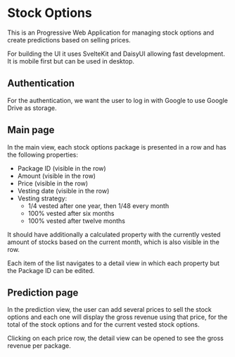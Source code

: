 # Stock Options

This is an Progressive Web Application for managing stock options and create predictions based on selling prices.

For building the UI it uses SvelteKit and DaisyUI allowing fast development. It is mobile first but can be used in desktop.

## Authentication

For the authentication, we want the user to log in with Google to use Google Drive as storage.

## Main page

In the main view, each stock options package is presented in a row and has the following properties:
- Package ID (visible in the row)
- Amount (visible in the row)
- Price (visible in the row)
- Vesting date (visible in the row)
- Vesting strategy:
    - 1/4 vested after one year, then 1/48 every month
    - 100% vested after six months
    - 100% vested after twelve months

It should have additionally a calculated property with the currently vested amount of stocks based on the current month, which is also visible in the row.

Each item of the list navigates to a detail view in which each property but the Package ID can be edited.

## Prediction page

In the prediction view, the user can add several prices to sell the stock options and each one will display the gross revenue using that price, for the total of the stock options and for the current vested stock options.

Clicking on each price row, the detail view can be opened to see the gross revenue per package.
